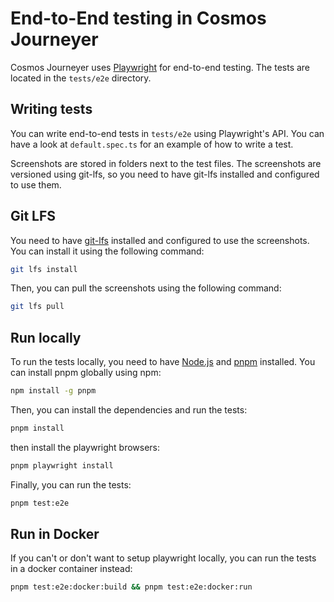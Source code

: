 # End-to-End testing in Cosmos Journeyer

Cosmos Journeyer uses [Playwright](https://playwright.dev/) for end-to-end testing. The tests are located in the `tests/e2e` directory.

## Writing tests

You can write end-to-end tests in `tests/e2e` using Playwright's API. You can have a look at `default.spec.ts` for an example of how to write a test.

Screenshots are stored in folders next to the test files. The screenshots are versioned using git-lfs, so you need to have git-lfs installed and configured to use them.

## Git LFS

You need to have [git-lfs](https://git-lfs.github.com/) installed and configured to use the screenshots. You can install it using the following command:

```bash
git lfs install
```

Then, you can pull the screenshots using the following command:

```bash
git lfs pull
```

## Run locally

To run the tests locally, you need to have [Node.js](https://nodejs.org/) and [pnpm](https://pnpm.io/) installed. You can install pnpm globally using npm:

```bash
npm install -g pnpm
```

Then, you can install the dependencies and run the tests:

```bash
pnpm install
```

then install the playwright browsers:

```bash
pnpm playwright install
```

Finally, you can run the tests:

```bash
pnpm test:e2e
```

## Run in Docker

If you can't or don't want to setup playwright locally, you can run the tests in a docker container instead:

```bash
pnpm test:e2e:docker:build && pnpm test:e2e:docker:run
```
